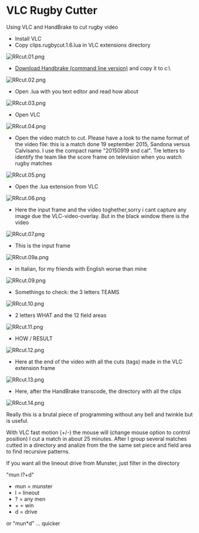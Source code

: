 VLC Rugby Cutter
================
Using VLC and HandBrake to cut rugby video

- Install VLC
- Copy clips.rugbycut.1.6.lua in VLC extensions directory

![RRcut.01.png](/RRcut.01.png)

- [Download Handbrake (command line version)](https://handbrake.fr/downloads2.php "HandBrake") and copy it to c:\

![RRcut.02.png](/RRcut.02.png)

- Open .lua with you text editor and read how about

![RRcut.03.png](/RRcut.03.png)

- Open VLC

![RRcut.04.png](/RRcut.04.png)

- Open the video match to cut. Please have a look to the name format of the video file: this is a match done 19 september 2015, Sandona versus Calvisano. I use the compact name "20150919 snd cal". Tre letters to identify the team like the score frame on television when you watch rugby matches  

![RRcut.05.png](/RRcut.05.png)

- Open the .lua extension from VLC

![RRcut.06.png](/RRcut.06.png)

- Here the input frame and the video toghether,sorry  i cant capture any image due the VLC-video-overlay. But in the black window there is the video

![RRcut.07.png](/RRcut.07.png)

- This is the input frame

![RRcut.09a.png](/RRcut.09a.png)

- in Italian, for my friends with English worse than mine

![RRcut.09.png](/RRcut.09.png)

- Somethings to check: the 3 letters TEAMS

![RRcut.10.png](/RRcut.10.png)

- 2 letters WHAT and the 12 field areas

![RRcut.11.png](/RRcut.11.png)

- HOW / RESULT

![RRcut.12.png](/RRcut.12.png)

- Here at the end of the video with all the cuts (tags) made in the VLC extension frame
 
![RRcut.13.png](/RRcut.13.png)

- Here, after the HandBrake transcode, the directory with all the clips

![RRcut.14.png](/RRcut.14.png)


Really this is a brutal piece of programming without any bell and twinkle but is useful. 

With VLC fast motion (+/-) the mouse will (change mouse option to control position) I cut a match in about 25 minutes. 
After I group several matches cutted in a directory and analize from the the same set piece and field area to find recursive patterns. 

If you want all the lineout drive from Munster, just filter in the directory  

"mun l?+d" 
- mun = munster
- l = lineout
- ? = any men 
- \+ = win
- d = drive

or "mun*d" ... quicker





